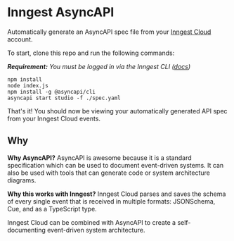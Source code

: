 # Inngest AsyncAPI

Automatically generate an AsyncAPI spec file from your [Inngest Cloud](https://www.inngest.com) account.

To start, clone this repo and run the following commands:

_**Requirement:** You must be logged in via the Inngest CLI ([docs](https://www.inngest.com/docs/cli/login))_

```
npm install
node index.js
npm install -g @asyncapi/cli
asyncapi start studio -f ./spec.yaml
```

That's it! You should now be viewing your automatically generated API spec from your Inngest Cloud events.

## Why

**Why AsyncAPI?** AsyncAPI is awesome because it is a standard specification which can be used to document event-driven systems. It can also be used with tools that can generate code or system architecture diagrams.

**Why this works with Inngest?** Inngest Cloud parses and saves the schema of every single event that is received in multiple formats: JSONSchema, Cue, and as a TypeScript type.

Inngest Cloud can be combined with AsyncAPI to create a self-documenting event-driven system architecture.
